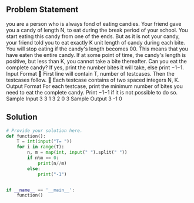 ## Problem Statement 

you are a person who is always fond of eating candies. Your friend gave you a candy of length N, to eat
during the break period of your school.
You start eating this candy from one of the ends. But as it is not your candy, your friend told you to
eat exactly K unit length of candy during each bite. You will stop eating if the candy's length
becomes 00. This means that you have eaten the entire candy.
If at some point of time, the candy's length is positive, but less than K, you cannot take a bite thereafter.
Can you eat the complete candy? If yes, print the number bites it will take, else print −1−1.
Input Format
 First line will contain T, number of testcases. Then the testcases follow.
 Each testcase contains of two spaced integers N, K.
Output Format
For each testcase, print the minimum number of bites you need to eat the complete candy. Print −1−1 if
it is not possible to do so.
Sample Input
3
3 1
3 2
0 3
Sample Output
3
-1
0
## Solution

```python
# Provide your solution here.
def function():
    T = int(input("T= "))
    for i in range(T):
        n, m = map(int, input(" ").split(" "))
        if n%m == 0:
            print(n//m)
        else:
            print("-1")


if __name__ == '__main__':
    function()
